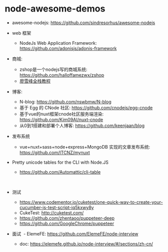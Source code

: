 # node-awesome-demos

* awesome-nodejs: https://github.com/sindresorhus/awesome-nodejs

- web 框架
  - NodeJs Web Application Framework: https://github.com/adonisjs/adonis-framework

- 商城:
  - zshop是一个nodejs写的商城系统: https://github.com/halloffamezwx/zshop
  - [廖雪峰全栈教程](https://www.liaoxuefeng.com/wiki/001434446689867b27157e896e74d51a89c25cc8b43bdb3000)


- 博客:
  - N-blog: https://github.com/nswbmw/N-blog
  - 基于 Egg 的 CNode 社区: https://github.com/cnodejs/egg-cnode
  - 基于vue的nuxt框架cnode社区服务端渲染: https://github.com/Kim09AI/nuxt-cnode
  - 从0到1搭建和部署个人博客: https://github.com/keenjaan/blog

- 发布系统
  - vue+nuxt+sass+node+express+MongoDB 实现的文章发布系统: https://github.com/ITCNZ/mynuxt
  
  
- Pretty unicode tables for the CLI with Node.JS
  - https://github.com/Automattic/cli-table
  
  
- 测试
  - https://www.codementor.io/cuketest/one-quick-way-to-create-your-cucumber-js-test-script-iq5kxwy8y
  - CukeTest: http://cuketest.com/
  - https://github.com/zhentaoo/puppeteer-deep
  - https://github.com/GoogleChrome/puppeteer


- 面试
  - ElemeFE: https://github.com/ElemeFE/node-interview
  - doc: https://elemefe.github.io/node-interview/#/sections/zh-cn/
